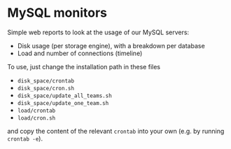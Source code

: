 # MySQL monitors

Simple web reports to look at the usage of our MySQL servers:
- Disk usage (per storage engine), with a breakdown per database
- Load and number of connections (timeline)

To use, just change the installation path in these files
- `disk_space/crontab`
- `disk_space/cron.sh`
- `disk_space/update_all_teams.sh`
- `disk_space/update_one_team.sh`
- `load/crontab`
- `load/cron.sh`

and copy the content of the relevant `crontab` into your own (e.g. by
running `crontab -e`).
